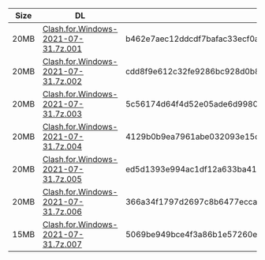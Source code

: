 |    Size   |     DL  | sha512sum |
|  ---  |  ---  |  ---  |
| 20MB | [Clash.for.Windows-2021-07-31.7z.001](https://cdn.jsdelivr.net/gh/appleians/cfw_intel@main/Clash.for.Windows-2021-07-31.7z.001) | b462e7aec12ddcdf7bafac33ecf0acd6fa083f4b3d536f1566e5f7ea846f3deefcf331d3c172e312645ec35acfda53e6741e2cf9cbfeea3a8e4632c53e27d787 |
| 20MB | [Clash.for.Windows-2021-07-31.7z.002](https://cdn.jsdelivr.net/gh/appleians/cfw_intel@main/Clash.for.Windows-2021-07-31.7z.002) | cdd8f9e612c32fe9286bc928d0b83420ef221d7e5d863d3cb0065dca2bf8ede983429721457969aceb74bab5f23929920c31a8f1c996ff36887140c26e40207d |
| 20MB | [Clash.for.Windows-2021-07-31.7z.003](https://cdn.jsdelivr.net/gh/appleians/cfw_intel@main/Clash.for.Windows-2021-07-31.7z.003) | 5c56174d64f4d52e05ade6d99804c78b292848929e569c305580ffe229a0849aca4fb280c28f1cd0b93ba8b514880f086e37bfff54a764d64c20ecbcc16f2b75 |
| 20MB | [Clash.for.Windows-2021-07-31.7z.004](https://cdn.jsdelivr.net/gh/appleians/cfw_intel@main/Clash.for.Windows-2021-07-31.7z.004) | 4129b0b9ea7961abe032093e15d0758fca4c7b594b6814f836c364c4f555377f6e459fbadbbe5a829137c92fdddd747476a7e38b4067fef253ed22f699ce125b |
| 20MB | [Clash.for.Windows-2021-07-31.7z.005](https://cdn.jsdelivr.net/gh/appleians/cfw_intel@main/Clash.for.Windows-2021-07-31.7z.005) | ed5d1393e994ac1df12a633ba416899c84397b910e251173fdbc63dbd4e2488eff2e160fea5aa326ab3a86bef71914fe44cae2254d092c99a5a5613de19c9a0b |
| 20MB | [Clash.for.Windows-2021-07-31.7z.006](https://cdn.jsdelivr.net/gh/appleians/cfw_intel@main/Clash.for.Windows-2021-07-31.7z.006) | 366a34f1797d2697c8b6477eccab1f3ba158eec6be7c5d65c4919cf696df0ba5ea1454ddef6c3c7cdfb39f8f1af33621d144cb92bdc761f31674b255ac543b29 |
| 15MB | [Clash.for.Windows-2021-07-31.7z.007](https://cdn.jsdelivr.net/gh/appleians/cfw_intel@main/Clash.for.Windows-2021-07-31.7z.007) | 5069be949bce4f3a86b1e57260ee2e9adb227702ff8c42d962c9fc4c45f5ed40d860e3a8134c13a40c1698165857940816d7c309319d5307c4729210f77ebd55 |
